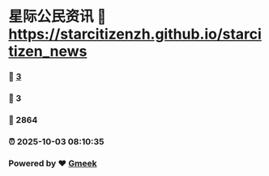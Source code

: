 # 星际公民资讯 :link: https://starcitizenzh.github.io/starcitizen_news 
### :page_facing_up: [3](https://starcitizenzh.github.io/starcitizen_news/tag.html) 
### :speech_balloon: 3 
### :hibiscus: 2864 
### :alarm_clock: 2025-10-03 08:10:35 
### Powered by :heart: [Gmeek](https://github.com/Meekdai/Gmeek)
